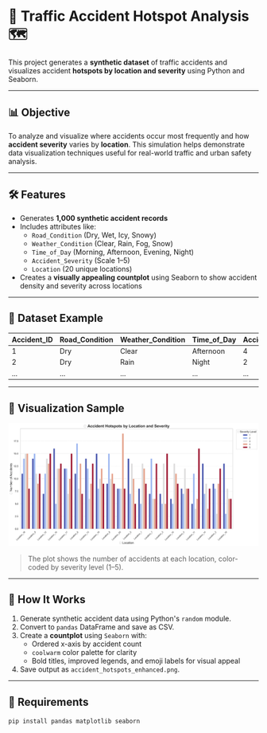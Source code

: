 # 🚗 Traffic Accident Hotspot Analysis 🗺️

This project generates a **synthetic dataset** of traffic accidents and visualizes accident **hotspots by location and severity** using Python and Seaborn.

---

## 📊 Objective

To analyze and visualize where accidents occur most frequently and how **accident severity** varies by **location**. This simulation helps demonstrate data visualization techniques useful for real-world traffic and urban safety analysis.

---

## 🛠️ Features

- Generates **1,000 synthetic accident records**
- Includes attributes like:
  - `Road_Condition` (Dry, Wet, Icy, Snowy)
  - `Weather_Condition` (Clear, Rain, Fog, Snow)
  - `Time_of_Day` (Morning, Afternoon, Evening, Night)
  - `Accident_Severity` (Scale 1–5)
  - `Location` (20 unique locations)
- Creates a **visually appealing countplot** using Seaborn to show accident density and severity across locations

---

## 📁 Dataset Example

| Accident_ID | Road_Condition | Weather_Condition | Time_of_Day | Accident_Severity | Location     |
|-------------|----------------|-------------------|-------------|-------------------|--------------|
| 1           | Dry            | Clear             | Afternoon   | 4                 | Location_11  |
| 2           | Dry            | Rain              | Night       | 2                 | Location_20  |
| ...         | ...            | ...               | ...         | ...               | ...          |

---

## 📌 Visualization Sample

![Hotspot Plot](accident_hotspots_enhanced.png)

> The plot shows the number of accidents at each location, color-coded by severity level (1–5).

---

## 🧪 How It Works

1. Generate synthetic accident data using Python's `random` module.
2. Convert to `pandas` DataFrame and save as CSV.
3. Create a **countplot** using `Seaborn` with:
   - Ordered x-axis by accident count
   - `coolwarm` color palette for clarity
   - Bold titles, improved legends, and emoji labels for visual appeal
4. Save output as `accident_hotspots_enhanced.png`.

---

## 🧰 Requirements

```bash
pip install pandas matplotlib seaborn
